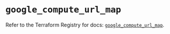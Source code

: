 # `google_compute_url_map`

Refer to the Terraform Registry for docs: [`google_compute_url_map`](https://registry.terraform.io/providers/hashicorp/google-beta/6.20.0/docs/resources/google_compute_url_map).
